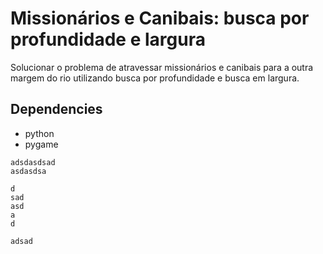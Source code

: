 # Missionários e Canibais: busca por profundidade e largura
Solucionar o problema de atravessar missionários e canibais para a outra margem do rio utilizando busca por profundidade e busca em largura.

## Dependencies

- python
- pygame

``` 
adsdasdsad 
asdasdsa

d
sad
asd
a
d
```

` adsad `
